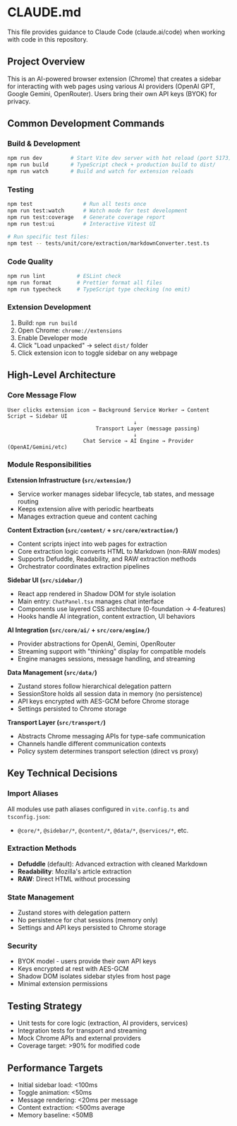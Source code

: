 # CLAUDE.md

This file provides guidance to Claude Code (claude.ai/code) when working with code in this repository.

## Project Overview

This is an AI-powered browser extension (Chrome) that creates a sidebar for interacting with web pages using various AI providers (OpenAI GPT, Google Gemini, OpenRouter). Users bring their own API keys (BYOK) for privacy.

## Common Development Commands

### Build & Development

```bash
npm run dev         # Start Vite dev server with hot reload (port 5173)
npm run build       # TypeScript check + production build to dist/
npm run watch       # Build and watch for extension reloads
```

### Testing

```bash
npm test                # Run all tests once
npm run test:watch      # Watch mode for test development
npm run test:coverage   # Generate coverage report
npm run test:ui         # Interactive Vitest UI

# Run specific test files:
npm test -- tests/unit/core/extraction/markdownConverter.test.ts
```

### Code Quality

```bash
npm run lint          # ESLint check
npm run format        # Prettier format all files
npm run typecheck     # TypeScript type checking (no emit)
```

### Extension Development

1. Build: `npm run build`
2. Open Chrome: `chrome://extensions`
3. Enable Developer mode
4. Click "Load unpacked" → select `dist/` folder
5. Click extension icon to toggle sidebar on any webpage

## High-Level Architecture

### Core Message Flow

```
User clicks extension icon → Background Service Worker → Content Script → Sidebar UI
                                        ↓
                            Transport Layer (message passing)
                                        ↓
                        Chat Service → AI Engine → Provider (OpenAI/Gemini/etc)
```

### Module Responsibilities

**Extension Infrastructure (`src/extension/`)**

- Service worker manages sidebar lifecycle, tab states, and message routing
- Keeps extension alive with periodic heartbeats
- Manages extraction queue and content caching

**Content Extraction (`src/content/` + `src/core/extraction/`)**

- Content scripts inject into web pages for extraction
- Core extraction logic converts HTML to Markdown (non-RAW modes)
- Supports Defuddle, Readability, and RAW extraction methods
- Orchestrator coordinates extraction pipelines

**Sidebar UI (`src/sidebar/`)**

- React app rendered in Shadow DOM for style isolation
- Main entry: `ChatPanel.tsx` manages chat interface
- Components use layered CSS architecture (0-foundation → 4-features)
- Hooks handle AI integration, content extraction, UI behaviors

**AI Integration (`src/core/ai/` + `src/core/engine/`)**

- Provider abstractions for OpenAI, Gemini, OpenRouter
- Streaming support with "thinking" display for compatible models
- Engine manages sessions, message handling, and streaming

**Data Management (`src/data/`)**

- Zustand stores follow hierarchical delegation pattern
- SessionStore holds all session data in memory (no persistence)
- API keys encrypted with AES-GCM before Chrome storage
- Settings persisted to Chrome storage

**Transport Layer (`src/transport/`)**

- Abstracts Chrome messaging APIs for type-safe communication
- Channels handle different communication contexts
- Policy system determines transport selection (direct vs proxy)

## Key Technical Decisions

### Import Aliases

All modules use path aliases configured in `vite.config.ts` and `tsconfig.json`:

- `@core/*`, `@sidebar/*`, `@content/*`, `@data/*`, `@services/*`, etc.

### Extraction Methods

- **Defuddle** (default): Advanced extraction with cleaned Markdown
- **Readability**: Mozilla's article extraction
- **RAW**: Direct HTML without processing

### State Management

- Zustand stores with delegation pattern
- No persistence for chat sessions (memory only)
- Settings and API keys persisted to Chrome storage

### Security

- BYOK model - users provide their own API keys
- Keys encrypted at rest with AES-GCM
- Shadow DOM isolates sidebar styles from host page
- Minimal extension permissions

## Testing Strategy

- Unit tests for core logic (extraction, AI providers, services)
- Integration tests for transport and streaming
- Mock Chrome APIs and external providers
- Coverage target: >90% for modified code

## Performance Targets

- Initial sidebar load: <100ms
- Toggle animation: <50ms
- Message rendering: <20ms per message
- Content extraction: <500ms average
- Memory baseline: <50MB
